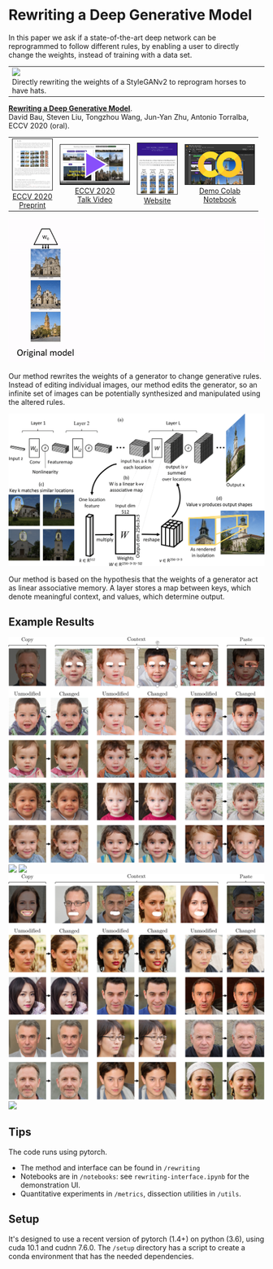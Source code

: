 # Rewriting a Deep Generative Model

In this paper we ask if a state-of-the-art deep network can be reprogrammed to follow different rules, by enabling a user to directly change the weights, instead of training with a data set.

<table><tr><td><a href="http://rewriting.csail.mit.edu/"><img src='images/horse-hat-edit.gif'></a><br>
Directly rewriting the weights of a StyleGANv2 to reprogram horses to have hats.</td></tr></table>

[**Rewriting a Deep Generative Model**](https://rewriting.csail.mit.edu/).<br>
David Bau, Steven Liu, Tongzhou Wang, Jun-Yan Zhu, Antonio Torralba, ECCV 2020 (oral).

<table><tr><td><center><a href="https://rewriting.csail.mit.edu/paper/"><img height="100" width="78" src="images/paper-thumb.png" style="border:1px solid" data-nothumb=""><br>ECCV 2020<br>Preprint</a></center></td>
<td><center><a href="https://rewriting.csail.mit.edu/video/" class="d-inline-block p-3 align-bottom"><img height="78" width="136" src="images/video-thumb.png" style="border:1px solid" data-nothumb=""><br>ECCV 2020<br>Talk Video</a></center></td>
<td><center><a href="https://rewriting.csail.mit.edu/" class="d-inline-block p-3 align-top"><img height="100" width="78" src="images/website-thumb.png" style="border:1px solid" data-nothumb=""><br>Website</a></center></td>
<td><center><a href="https://colab.research.google.com/github/davidbau/rewriting/blob/master/notebooks/rewriting-interface.ipynb" class="d-inline-block p-3 align-bottom"><img height="78" width="136" src="images/colab-thumb.png" style="border:1px solid" data-nothumb=""><br>Demo Colab<br>Notebook</a></center></td></tr></table>

<img src='images/rewriting_teaser.gif' width="800px" />

Our method rewrites the weights of a generator to change generative rules. 
Instead of editing individual images, our method edits the generator, so an infinite set of images can be potentially synthesized and manipulated using the altered rules. 

<img src='images/method.png' width="800px" />

Our method is based on the hypothesis that the weights of a generator act as linear associative memory. A layer stores a map between keys, which denote meaningful context, and values, which determine output. 

## Example Results

<img src="images/example-eyebrows.png">
<img src="images/example-tree-towers.png">
<img src="images/example-horsehats.png">
<img src="images/example-smiles.png">
<img src="images/example-erasewindows.png">

## Tips

The code runs using pytorch.

* The method and interface can be found in `/rewriting`
* Notebooks are in `/notebooks`: see `rewriting-interface.ipynb` for the demonstration UI.
* Quantitative experiments in `/metrics`, dissection utilities in `/utils`.

## Setup

It's designed to use a recent version of pytorch (1.4+) on python (3.6), using
cuda 10.1 and cudnn 7.6.0.  The `/setup` directory has a script to create a
conda environment that has the needed dependencies.

